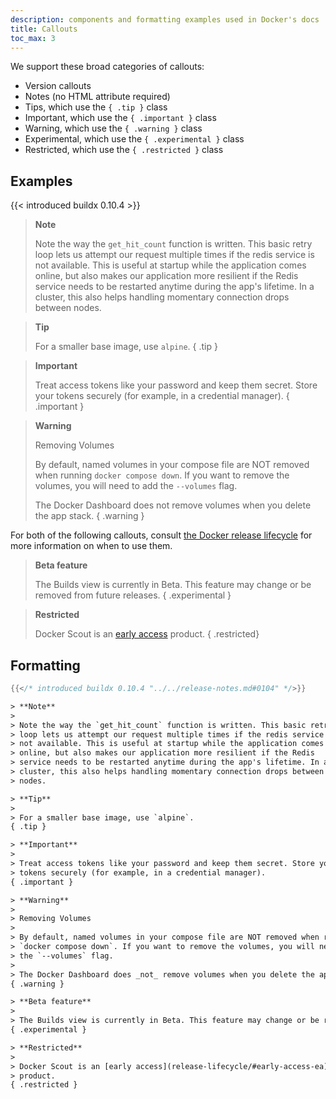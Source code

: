 ```yaml
---
description: components and formatting examples used in Docker's docs
title: Callouts
toc_max: 3
---
```


We support these broad categories of callouts:

- Version callouts
- Notes (no HTML attribute required)
- Tips, which use the `{ .tip }` class
- Important, which use the `{ .important }` class
- Warning, which use the `{ .warning }` class
- Experimental, which use the `{ .experimental }` class
- Restricted, which use the `{ .restricted }` class

## Examples

{{< introduced buildx 0.10.4 >}}

> **Note**
>
> Note the way the `get_hit_count` function is written. This basic retry
> loop lets us attempt our request multiple times if the redis service is
> not available. This is useful at startup while the application comes
> online, but also makes our application more resilient if the Redis
> service needs to be restarted anytime during the app's lifetime. In a
> cluster, this also helps handling momentary connection drops between
> nodes.

> **Tip**
>
> For a smaller base image, use `alpine`.
{ .tip }


> **Important**
>
> Treat access tokens like your password and keep them secret. Store your
> tokens securely (for example, in a credential manager).
{ .important }


> **Warning**
>
> Removing Volumes
>
> By default, named volumes in your compose file are NOT removed when running
> `docker compose down`. If you want to remove the volumes, you will need to add
> the `--volumes` flag.
>
> The Docker Dashboard does not remove volumes when you delete the app stack.
{ .warning }

For both of the following callouts, consult [the Docker release lifecycle](release-lifecycle) for more information on when to use them.

> **Beta feature**
>
> The Builds view is currently in Beta. This feature may change or be removed from future releases.
{ .experimental }

> **Restricted**
>
> Docker Scout is an [early access](release-lifecycle/#early-access-ea)
> product.
{ .restricted}

## Formatting

```go
{{</* introduced buildx 0.10.4 "../../release-notes.md#0104" */>}}
```

```html
> **Note**
>
> Note the way the `get_hit_count` function is written. This basic retry
> loop lets us attempt our request multiple times if the redis service is
> not available. This is useful at startup while the application comes
> online, but also makes our application more resilient if the Redis
> service needs to be restarted anytime during the app's lifetime. In a
> cluster, this also helps handling momentary connection drops between
> nodes.

> **Tip**
>
> For a smaller base image, use `alpine`.
{ .tip }

> **Important**
>
> Treat access tokens like your password and keep them secret. Store your
> tokens securely (for example, in a credential manager).
{ .important }

> **Warning**
>
> Removing Volumes
>
> By default, named volumes in your compose file are NOT removed when running
> `docker compose down`. If you want to remove the volumes, you will need to add
> the `--volumes` flag.
>
> The Docker Dashboard does _not_ remove volumes when you delete the app stack.
{ .warning }

> **Beta feature**
>
> The Builds view is currently in Beta. This feature may change or be removed from future releases.
{ .experimental }

> **Restricted**
>
> Docker Scout is an [early access](release-lifecycle/#early-access-ea)
> product.
{ .restricted }
```

